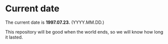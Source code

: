 # Current date

The current date is **1997.07.23.** (YYYY.MM.DD.)

This repository will be good when the world ends, so we will know how long it lasted.